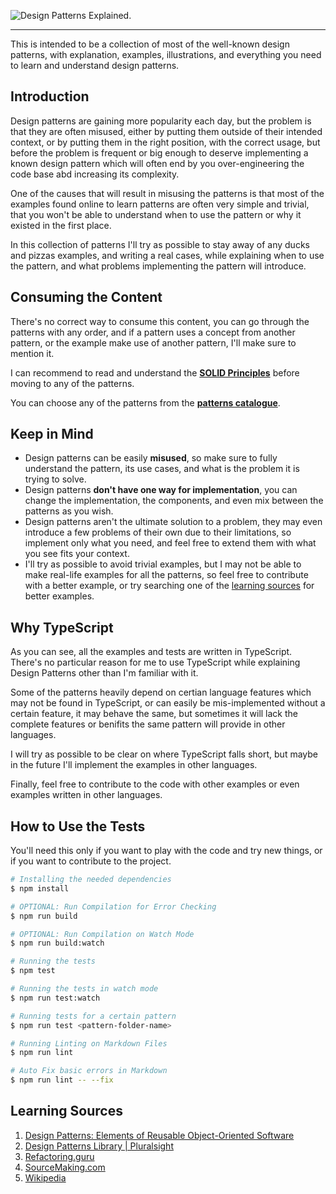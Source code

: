 <!-- markdownlint-disable MD041 -->

![Design Patterns Explained.](https://user-images.githubusercontent.com/24835522/96385851-d61e2b00-1196-11eb-8c7f-b608bf1ff05b.png)

---

This is intended to be a collection of most of the well-known design patterns, with explanation, examples, illustrations, and everything you need to learn and understand design patterns.

## Introduction

Design patterns are gaining more popularity each day, but the problem is that they are often misused, either by putting them outside of their intended context, or by putting them in the right position, with the correct usage, but before the problem is frequent or big enough to deserve implementing a known design pattern which will often end by you over-engineering the code base abd increasing its complexity.

One of the causes that will result in misusing the patterns is that most of the examples found online to learn patterns are often very simple and trivial, that you won't be able to understand when to use the pattern or why it existed in the first place.

In this collection of patterns I'll try as possible to stay away of any ducks and pizzas examples, and writing a real cases, while explaining when to use the pattern, and what problems implementing the pattern will introduce.

## Consuming the Content

There's no correct way to consume this content, you can go through the patterns with any order, and if a pattern uses a concept from another pattern, or the example make use of another pattern, I'll make sure to mention it.

I can recommend to read and understand the **[SOLID Principles](./library/solid-principles/README.md)** before moving to any of the patterns.

You can choose any of the patterns from the **[patterns catalogue](./library/README.md)**.

## Keep in Mind

- Design patterns can be easily **misused**, so make sure to fully understand the pattern, its use cases, and what is the problem it is trying to solve.
- Design patterns **don't have one way for implementation**, you can change the implementation, the components, and even mix between the patterns as you wish.
- Design patterns aren't the ultimate solution to a problem, they may even introduce a few problems of their own due to their limitations, so implement only what you need, and feel free to extend them with what you see fits your context.
- I'll try as possible to avoid trivial examples, but I may not be able to make real-life examples for all the patterns, so feel free to contribute with a better example, or try searching one of the [learning sources](#learning-sources) for better examples.

## Why TypeScript

As you can see, all the examples and tests are written in TypeScript. There's no particular reason for me to use TypeScript while explaining Design Patterns other than I'm familiar with it.

Some of the patterns heavily depend on certian language features which may not be found in TypeScript, or can easily be mis-implemented without a certain feature, it may behave the same, but sometimes it will lack the complete features or benifits the same pattern will provide in other languages.

I will try as possible to be clear on where TypeScript falls short, but maybe in the future I'll implement the examples in other languages.

Finally, feel free to contribute to the code with other examples or even examples written in other languages.

## How to Use the Tests

You'll need this only if you want to play with the code and try new things, or if you want to contribute to the project.

```bash
# Installing the needed dependencies
$ npm install

# OPTIONAL: Run Compilation for Error Checking
$ npm run build

# OPTIONAL: Run Compilation on Watch Mode
$ npm run build:watch

# Running the tests
$ npm test

# Running the tests in watch mode
$ npm run test:watch

# Running tests for a certain pattern
$ npm run test <pattern-folder-name>

# Running Linting on Markdown Files
$ npm run lint

# Auto Fix basic errors in Markdown
$ npm run lint -- --fix
```

## Learning Sources

1. [Design Patterns: Elements of Reusable Object-Oriented Software](https://www.amazon.com/Design-Patterns-Object-Oriented-Addison-Wesley-Professional-ebook/dp/B000SEIBB8)
2. [Design Patterns Library | Pluralsight](https://app.pluralsight.com/library/courses/patterns-library)
3. [Refactoring.guru](https://refactoring.guru)
4. [SourceMaking.com](https://sourcemaking.com/design_patterns)
5. [Wikipedia](https://en.wikipedia.org/wiki/Software_design_pattern)
